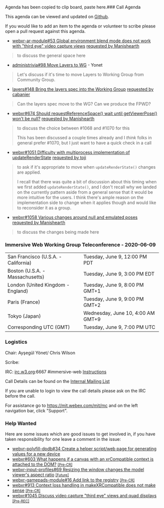 Agenda has been copied to clip board, paste here.### Call Agenda

This agenda can be viewed and updated on [Github](https://github.com/immersive-web/administrivia/blob/master/meetings/wg/2020-06-09-Immersive_Web_Working_Group_Teleconference-agenda.md).

If you would like to add an item to the agenda or volunteer to scribe please open a pull request against this agenda.

* [webxr-ar-module#53 Global environment blend mode does not work with "third eye" video capture views](https://github.com/immersive-web/webxr-ar-module/issues/53) [requested by Manishearth](https://github.com/immersive-web/webxr-ar-module/issues/53#issuecomment-636097435)
> to discuss the general space here

* [administrivia#98 Move Layers to WG](https://github.com/immersive-web/administrivia/issues/98) - Yonet
> Let's discuss if it's time to move Layers to Working Group from Community Group.

* [layers#148 Bring the layers spec into the Working Group](https://github.com/immersive-web/layers/issues/148) [requested by cabanier](https://github.com/immersive-web/layers/issues/148#issuecomment-635583987)
> Can the layers spec move to the WG? Can we produce the FPWD?

* [webxr#674 Should requestReferenceSpace() wait until getViewerPose() won't be null?](https://github.com/immersive-web/webxr/issues/674) [requested by Manishearth](https://github.com/immersive-web/webxr/issues/674#issuecomment-636093725)
> to discuss the choice between #1068 and #1070 for this
>
>This has been discussed a couple times already and I _think_ folks in general prefer #1070, but I just want to have a quick check in a call

* [webxr#1051 Difficulty with multiprocess implementation of updateRenderState](https://github.com/immersive-web/webxr/issues/1051) [requested by toji](https://github.com/immersive-web/webxr/issues/1051#issuecomment-636089095)
> to ask if it's appropriate to move when `updateRenderState()` changes are applied.
>
>I recall that there was quite a bit of discussion about this timing when we first added `updateRenderState()`, and I don't recall why we landed on the currently pattern aside from a general sense that it would be more intuitive for the users. I think there's ample reason on the implementation side to change when it applies though and would like to reconsider it as a group.

* [webxr#1058 Various changes around null and emulated poses](https://github.com/immersive-web/webxr/pull/1058) [requested by Manishearth](https://github.com/immersive-web/webxr/pull/1058#issuecomment-632927233)
> to discuss the changes being made here

### Immersive Web Working Group Teleconference - 2020-06-09

<table>
<tr><td> San Francisco (U.S.A. - California) <td> Tuesday, June 9, 12:00 PM PDT
<tr><td> Boston (U.S.A. - Massachusetts) <td> Tuesday, June 9, 3:00 PM EDT
<tr><td> London (United Kingdom - England) <td> Tuesday, June 9, 8:00 PM GMT+1
<tr><td> Paris (France) <td> Tuesday, June 9, 9:00 PM GMT+2
<tr><td> Tokyo (Japan) <td> Wednesday, June 10, 4:00 AM GMT+9
<tr><td> Corresponding UTC (GMT) <td> Tuesday, June 9, 7:00 PM UTC
</table>

### Logistics

Chair: Ayşegül Yönet/ Chris Wilson

Scribe:

IRC: [irc.w3.org](http://irc.w3.org/):6667 #immersive-web [Instructions](https://github.com/immersive-web/administrivia/blob/master/IRC.md)

Call Details can be found on the [Internal Mailing List](https://lists.w3.org/Archives/Member/internal-immersive-web/2019Feb/0002.html)

If you are unable to login to view the call details please ask on the IRC before the call.

For assistance go to https://mit.webex.com/mit/mc  and on the left navigation bar, click "Support".

### Help Wanted

Here are some issues which are good issues to get involved in, if you have taken responsibility for one leave a comment in the issue:

- [webvr-polyfill-dpdb#34 Create a helper script/web page for generating values for a new device](https://github.com/immersive-web/webvr-polyfill-dpdb/issues/34)
- [webxr#603 What happens if a canvas with an xrCompatible context is attached to the DOM?](https://github.com/immersive-web/webxr/issues/603) [<small>[Pre-CR]</small>](https://api.github.com/repos/immersive-web/webxr/milestones/3)
- [webxr-input-profiles#69 Resizing the window changes the model viewer's aspect ratio](https://github.com/immersive-web/webxr-input-profiles/issues/69) [<small>[Future]</small>](https://api.github.com/repos/immersive-web/webxr-input-profiles/milestones/4)
- [webxr-gamepads-module#16 Add link to the registry](https://github.com/immersive-web/webxr-gamepads-module/issues/16) [<small>[Pre-CR]</small>](https://api.github.com/repos/immersive-web/webxr-gamepads-module/milestones/1)
- [webxr#913 Context loss handling in makeXRCompatible does not make sense](https://github.com/immersive-web/webxr/issues/913) [<small>[Pre-CR]</small>](https://api.github.com/repos/immersive-web/webxr/milestones/3)
- [webxr#1045 Discuss video capture "third eye" views and quad displays](https://github.com/immersive-web/webxr/issues/1045) [<small>[Pre-REC]</small>](https://api.github.com/repos/immersive-web/webxr/milestones/16)

